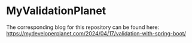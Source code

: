 # MyValidationPlanet

The corresponding blog for this repository can be found here: https://mydeveloperplanet.com/2024/04/17/validation-with-spring-boot/
